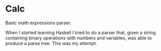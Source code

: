 # Calc

Basic math expressions parser.

When I started learning Haskell I tried to do a parser that, given a string containing binary operations with numbers and variables, was able to produce a parse tree. This was my attempt.
